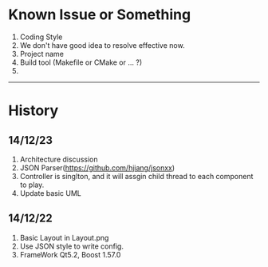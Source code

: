 # Known Issue or Something

1. Coding Style
2. We don't have good idea to resolve effective now.
3. Project name
4. Build tool (Makefile or CMake or ... ?)
5.

----

# History

## 14/12/23
1. Architecture discussion
2. JSON Parser(https://github.com/hjiang/jsonxx)
3. Controller is singlton, and it will assgin child thread to each component to play.
4. Update basic UML

## 14/12/22
1. Basic Layout in Layout.png
2. Use JSON style to write config.
3. FrameWork Qt5.2, Boost 1.57.0
